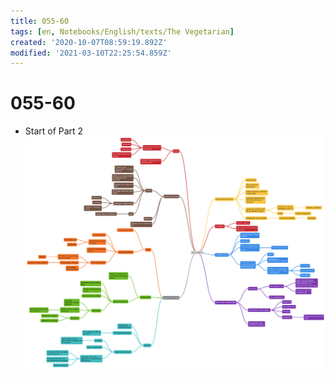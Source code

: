```yaml
---
title: 055-60
tags: [en, Notebooks/English/texts/The Vegetarian]
created: '2020-10-07T08:59:19.892Z'
modified: '2021-03-10T22:25:54.859Z'
---
```


# 055-60
- Start of Part 2
![Start of Part 2](../maps/055-60.svg)
